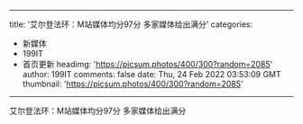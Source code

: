 
---
title: '艾尔登法环：M站媒体均分97分 多家媒体给出满分'
categories: 
 - 新媒体
 - 199IT
 - 首页更新
headimg: 'https://picsum.photos/400/300?random=2085'
author: 199IT
comments: false
date: Thu, 24 Feb 2022 03:53:09 GMT
thumbnail: 'https://picsum.photos/400/300?random=2085'
---

<div>   
艾尔登法环：M站媒体均分97分 多家媒体给出满分  
</div>
            